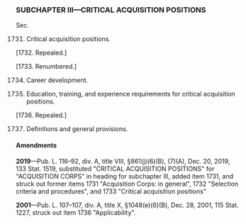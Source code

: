 ### SUBCHAPTER III—CRITICAL ACQUISITION POSITIONS ###

Sec.

1731. Critical acquisition positions.

[1732. Repealed.]

[1733. Renumbered.]

1734. Career development.

1735. Education, training, and experience requirements for critical acquisition positions.

[1736. Repealed.]

1737. Definitions and general provisions.

#### Amendments ####

**2019**—Pub. L. 116–92, div. A, title VIII, §861(j)(6)(B), (7)(A), Dec. 20, 2019, 133 Stat. 1519, substituted "CRITICAL ACQUISITION POSITIONS" for "ACQUISITION CORPS" in heading for subchapter III, added item 1731, and struck out former items 1731 "Acquisition Corps: in general", 1732 "Selection criteria and procedures", and 1733 "Critical acquisition positions"

**2001**—Pub. L. 107–107, div. A, title X, §1048(e)(6)(B), Dec. 28, 2001, 115 Stat. 1227, struck out item 1736 "Applicability".